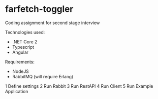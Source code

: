 # farfetch-toggler
Coding assignment for second stage interview

Technologies used: 
- .NET Core 2
- Typescript
- Angular

Requirements:
- NodeJS
- RabbitMQ (will require Erlang)

1 Define settings
2 Run Rabbit
3 Run RestAPI
4 Run Client
5 Run Example Application

